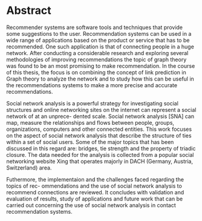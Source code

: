 # Abstract

Recommender systems are software tools and techniques that provide some suggestions to the user. Recommendation systems can be used in a wide range of applications based on the product or service that has to be recommended. One such application is that of connecting people in a huge network. After conducting a considerable research and exploring several methodologies of improving recommendations the topic of graph theory was found to be an most promising to make recommendation. In the course of this thesis, the focus is on combining the concept of link prediction in Graph theory to analyze the network and to study how this can be useful in the recommendations systems to make a more precise and accurate recommendations.

Social network analysis is a powerful strategy for investigating social structures and online networking sites on the internet can represent a social network of at an unprece- dented scale. Social network analysis [SNA] can map, measure the relationships and flows between people, groups, organizations, computers and other connected entities. This work focuses on the aspect of social network analysis that describe the structure of ties within a set of social users. Some of the major topics that has been discussed in this regard are: bridges, tie strength and the property of triadic closure. The data needed for the analysis is collected from a popular social networking website Xing that operates majorly in DACH (Germany, Austria, Switzerland) area.

Futhermore, the implementaion and the challenges faced regarding the topics of rec- ommendations and the use of social network analysis to recommend connections are reviewed. It concludes with validation and evaluation of results, study of applications and future work that can be carried out concerning the use of social network analysis in contact recommendation systems.
